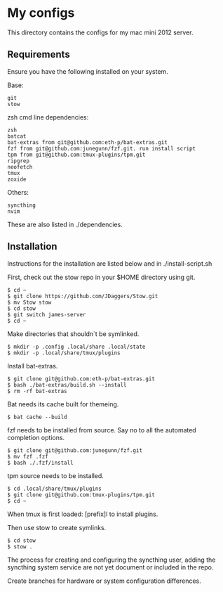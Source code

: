 # My configs

This directory contains the configs for my mac mini 2012 server.

## Requirements

Ensure you have the following installed on your system.

Base:
```
git
stow
```

zsh cmd line dependencies:
```
zsh
batcat 
bat-extras from git@github.com:eth-p/bat-extras.git
fzf from git@github.com:junegunn/fzf.git. run install script
tpm from git@github.com:tmux-plugins/tpm.git
ripgrep
neofetch
tmux
zoxide
```

Others:
```
syncthing
nvim
```

These are also listed in ./dependencies.

## Installation
Instructions for the installation are listed below and in ./install-script.sh

First, check out the stow repo in your $HOME directory using git.
```
$ cd ~
$ git clone https://github.com/JDaggers/Stow.git
$ mv Stow stow
$ cd stow
$ git switch james-server
$ cd ~
```

Make directories that shouldn`t be symlinked.
```
$ mkdir -p .config .local/share .local/state
$ mkdir -p .local/share/tmux/plugins
```

Install bat-extras.
```
$ git clone git@github.com:eth-p/bat-extras.git
$ bash ./bat-extras/build.sh --install
$ rm -rf bat-extras
```

Bat needs its cache built for themeing.
```
$ bat cache --build
```

fzf needs to be installed from source. Say no to all the automated completion options.
```
$ git clone git@github.com:junegunn/fzf.git
$ mv fzf .fzf
$ bash ./.fzf/install
```

tpm source needs to be installed.
```
$ cd .local/share/tmux/plugins
$ git clone git@github.com:tmux-plugins/tpm.git
$ cd ~
```
When tmux is first loaded: [prefix]I to install plugins.

Then use stow to create symlinks.
```
$ cd stow
$ stow .
```

The process for creating and configuring the syncthing user, adding the syncthing system service are not yet document or included in the repo.

Create branches for hardware or system configuration differences.
